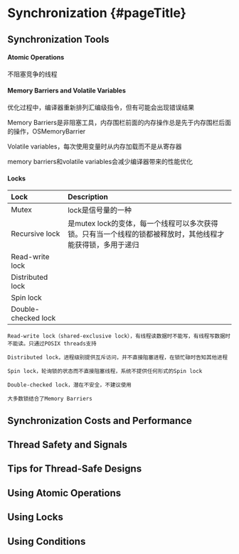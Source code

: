 # Synchronization {#pageTitle}

## Synchronization Tools

#### Atomic Operations

不阻塞竞争的线程

#### Memory Barriers and Volatile Variables

优化过程中，编译器重新排列汇编级指令，但有可能会出现错误结果

Memory Barriers是非阻塞工具，内存围栏前面的内存操作总是先于内存围栏后面的操作，OSMemoryBarrier

Volatile variables，每次使用变量时从内存加载而不是从寄存器

memory barriers和volatile variables会减少编译器带来的性能优化

#### Locks

| Lock | Description |
| :--- | :--- |
| Mutex | lock是信号量的一种 |
| Recursive lock | 是mutex lock的变体，每一个线程可以多次获得锁。只有当一个线程的锁都被释放时，其他线程才能获得锁，多用于递归 |
| Read-write lock |  |
| Distributed lock |  |
| Spin lock |  |
| Double-checked lock |  |

```
Read-write lock（shared-exclusive lock），有线程读数据时不能写，有线程写数据时不能读。只通过POSIX threads支持

Distributed lock，进程级别提供互斥访问，并不直接阻塞进程，在锁忙碌时告知其他进程

Spin lock，轮询锁的状态而不直接阻塞线程，系统不提供任何形式的Spin lock

Double-checked lock，潜在不安全，不建议使用

大多数锁结合了Memory Barriers
```

## Synchronization Costs and Performance

## Thread Safety and Signals

## Tips for Thread-Safe Designs

## Using Atomic Operations

## Using Locks

## Using Conditions



